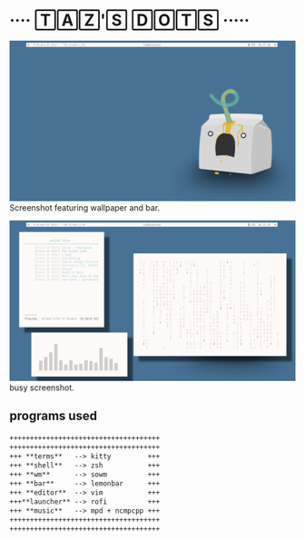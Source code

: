 # ···· 🅃🄰🅉'🅂 🄳🄾🅃🅂 ·····

![blank_screenshot](images/blank_screenshot.png)
Screenshot featuring wallpaper and bar.

![busy_screenshot](images/busy_screenshot.png)
busy screenshot.

## programs used

```
+++++++++++++++++++++++++++++++++++++  
+++++++++++++++++++++++++++++++++++++  
+++ **terms**   --> kitty         +++   
+++ **shell**   --> zsh           +++  
+++ **wm**      --> sowm          +++  
+++ **bar**     --> lemonbar      +++  
+++ **editor**  --> vim           +++  
+++**launcher** --> rofi          +++  
+++ **music**   --> mpd + ncmpcpp +++  
+++++++++++++++++++++++++++++++++++++  
+++++++++++++++++++++++++++++++++++++  
```
